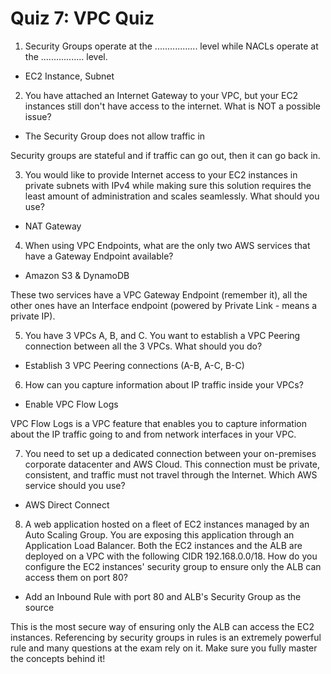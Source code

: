 # Quiz 7: VPC Quiz

1. Security Groups operate at the ................. level while NACLs operate at the ................. level.

- EC2 Instance, Subnet

2. You have attached an Internet Gateway to your VPC, but your EC2 instances still don't have access to the internet. What is NOT a possible issue?

- The Security Group does not allow traffic in

Security groups are stateful and if traffic can go out, then it can go back in.

3. You would like to provide Internet access to your EC2 instances in private subnets with IPv4 while making sure this solution requires the least amount of administration and scales seamlessly. What should you use?

- NAT Gateway

4. When using VPC Endpoints, what are the only two AWS services that have a Gateway Endpoint available?

- Amazon S3 & DynamoDB 

These two services have a VPC Gateway Endpoint (remember it), all the other ones have an Interface endpoint (powered by Private Link - means a private IP).

5. You have 3 VPCs A, B, and C. You want to establish a VPC Peering connection between all the 3 VPCs. What should you do?

- Establish 3 VPC Peering connections (A-B, A-C, B-C)

6. How can you capture information about IP traffic inside your VPCs?

- Enable VPC Flow Logs

VPC Flow Logs is a VPC feature that enables you to capture information about the IP traffic going to and from network interfaces in your VPC.

7. You need to set up a dedicated connection between your on-premises corporate datacenter and AWS Cloud. This connection must be private, consistent, and traffic must not travel through the Internet. Which AWS service should you use?

- AWS Direct Connect

8. A web application hosted on a fleet of EC2 instances managed by an Auto Scaling Group. You are exposing this application through an Application Load Balancer. Both the EC2 instances and the ALB are deployed on a VPC with the following CIDR 192.168.0.0/18. How do you configure the EC2 instances' security group to ensure only the ALB can access them on port 80?

- Add an Inbound Rule with port 80 and ALB's Security Group as the source

This is the most secure way of ensuring only the ALB can access the EC2 instances. Referencing by security groups in rules is an extremely powerful rule and many questions at the exam rely on it. Make sure you fully master the concepts behind it!
